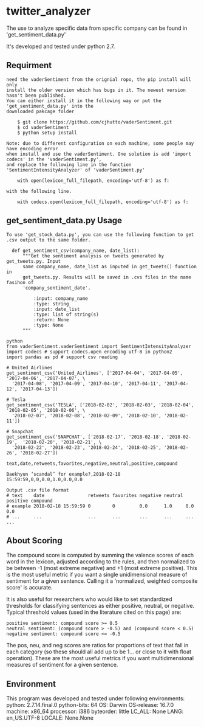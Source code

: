 # twitter_analyzer

The use to analyze specific data from specific company can be found in 'get_sentiment_data.py'

It's developed and tested under python 2.7.

## Requirment
	need the vaderSentiment from the orignial ropo, the pip install will only
	install the older version which has bugs in it. The newest version hasn't been published.
	You can either install it in the following way or put the 'get_sentiment_data.py' into the 
	downloaded pakcage folder

```
	$ git clone https://github.com/cjhutto/vaderSentiment.git
	$ cd vaderSentiment
    $ python setup install
```

    Note: due to different configuration on each machine, some people may have encoding error 
    when install and use the vaderSentiment. One solution is add 'import codecs' in the 'vaderSentiment.py',
    and replace the following line in the function 'SentimentIntensityAnalyzer' of 'vaderSentiment.py'

```
    with open(lexicon_full_filepath, encoding='utf-8') as f:
```
	
	with the following line.
    
```
    with codecs.open(lexicon_full_filepath, encoding='utf-8') as f:
```

## get_sentiment_data.py Usage

```
To use 'get_stock_data.py', you can use the following function to get .csv output to the same folder.

  def get_sentiment_csv(company_name, date_list):
      """Get the sentiment analysis on tweets generated by get_tweets.py. Input
      same company_name, date_list as inputed in get_tweets() function in 
      get_tweets.py. Results will be saved in .cvs files in the name fasihon of 
      'company_sentiment_date'.

          :input: company_name
          :type: string
          :input: date_list
          :type: list of string(s)
          :return: None
          :type: None
      """

python
from vaderSentiment.vaderSentiment import SentimentIntensityAnalyzer
import codecs # support codecs.open encoding utf-8 in python2 
import pandas as pd # support csv reading

# United Airlines
get_sentiment_csv('United_Airlines', ['2017-04-04', '2017-04-05', '2017-04-06', '2017-04-07', \
  '2017-04-08', '2017-04-09', '2017-04-10', '2017-04-11', '2017-04-12', '2017-04-13'])

# Tesla
get_sentiment_csv('TESLA', ['2018-02-02', '2018-02-03', '2018-02-04', '2018-02-05', '2018-02-06', \
  '2018-02-07', '2018-02-08', '2018-02-09', '2018-02-10', '2018-02-11'])

# Snapchat
get_sentiment_csv('SNAPCHAT', ['2018-02-17', '2018-02-18', '2018-02-19',  '2018-02-20', '2018-02-21', \
  '2018-02-22', '2018-02-23', '2018-02-24', '2018-02-25', '2018-02-26', '2018-02-27'])

text,date,retweets,favorites,negative,neutral,positive,compound

Baekhyun ‘scandal’ for example?,2018-02-18 15:59:59,0,0,0.0,1.0,0.0,0.0

Output .csv file format
# text    date                retweets favorites negative neutral positive compound                          
# example 2018-02-18 15:59:59 0        0         0.0      1.0     0.0      0.0
# ...     ...                 ...      ...       ...      ...     ...      ...
```

## About Scoring

The compound score is computed by summing the valence scores of each word in the lexicon, adjusted according to the rules, and then normalized to be between -1 (most extreme negative) and +1 (most extreme positive). This is the most useful metric if you want a single unidimensional measure of sentiment for a given sentence. Calling it a 'normalized, weighted composite score' is accurate.

It is also useful for researchers who would like to set standardized thresholds for classifying sentences as either positive, neutral, or negative. Typical threshold values (used in the literature cited on this page) are:
```
positive sentiment: compound score >= 0.5
neutral sentiment: (compound score > -0.5) and (compound score < 0.5)
negative sentiment: compound score <= -0.5
```
The pos, neu, and neg scores are ratios for proportions of text that fall in each category (so these should all add up to be 1... or close to it with float operation). These are the most useful metrics if you want multidimensional measures of sentiment for a given sentence.


## Environment

This program was developed and tested under following environments:
python: 2.7.14.final.0
python-bits: 64
OS: Darwin
OS-release: 16.7.0
machine: x86_64
processor: i386
byteorder: little
LC_ALL: None
LANG: en_US.UTF-8
LOCALE: None.None
